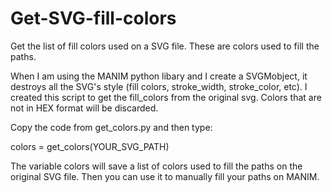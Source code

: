 # Get-SVG-fill-colors
Get the list of fill colors used on a SVG file. These are colors used to fill the paths.

When I am using the MANIM python libary and I create a SVGMobject, it destroys all the SVG's style (fill colors, stroke_width,
stroke_color, etc).
I created this script to get the fill_colors from the original svg. Colors that are not in HEX format will be discarded.

Copy the code from get_colors.py and then type:

colors = get_colors(YOUR_SVG_PATH)

The variable colors will save a list of colors used to fill the paths on the original SVG file. Then you can use it to manually
fill your paths on MANIM.
